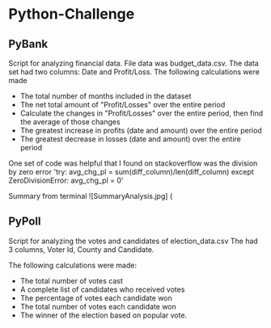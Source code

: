 # Python-Challenge
## PyBank
Script for analyzing financial data. File data was budget_data.csv. The data set had two columns: Date and Profit/Loss. The following calculations were made

- The total number of months included in the dataset
- The net total amount of "Profit/Losses" over the entire period
- Calculate the changes in "Profit/Losses" over the entire period, then find the average of those changes
- The greatest increase in profits (date and amount) over the entire period
- The greatest decrease in losses (date and amount) over the entire period

One set of code was helpful that I found on stackoverflow was the division by zero error
'try:
    avg_chg_pl = sum(diff_column)/len(diff_column)
 except ZeroDivisionError:
    avg_chg_pl = 0'
 
 
 Summary from terminal
 ![SummaryAnalysis.jpg] (
    

## PyPoll
Script for analyzing the votes and candidates of election_data.csv The had 3 columns, Voter Id, County and Candidate.

The following calculations were made:

- The total number of votes cast
- A complete list of candidates who received votes
- The percentage of votes each candidate won
- The total number of votes each candidate won
- The winner of the election based on popular vote.


